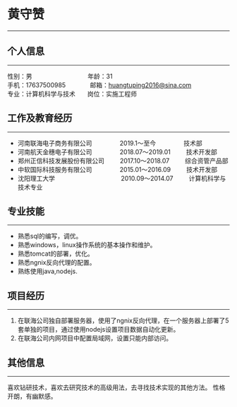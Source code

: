 # 黄守赞

------------

## 个人信息

-------------

性别：男 &nbsp; &nbsp; &nbsp;  &nbsp;&nbsp;&nbsp;&nbsp;&nbsp;&nbsp;&nbsp;&nbsp;&nbsp;&nbsp;&nbsp;&nbsp;&nbsp;&nbsp;&nbsp;&nbsp;&nbsp;&nbsp;&nbsp; &nbsp; &nbsp; &nbsp;年龄：31<br>
手机：17637500985&nbsp; &nbsp; &nbsp; &nbsp;&nbsp; &nbsp; &nbsp; &nbsp;邮箱：huangtuping2016@sina.com<br>
专业：计算机科学与技术&nbsp; &nbsp; &nbsp; &nbsp;岗位：实施工程师

## 工作及教育经历

-------

- 河南联海电子商务有限公司 &nbsp; &nbsp; &nbsp; &nbsp;&nbsp; &nbsp; &nbsp; &nbsp; 2019.1～至今 &nbsp; &nbsp; &nbsp; &nbsp; &nbsp; &nbsp; &nbsp; &nbsp;技术部  
- 河南航天金穗电子有限公司 &nbsp; &nbsp; &nbsp; &nbsp; &nbsp; &nbsp; &nbsp; &nbsp;2018.07～2019.01&nbsp; &nbsp; &nbsp; &nbsp;&nbsp;  技术开发部
- 郑州正信科技发展股份有限公司 &nbsp; &nbsp; &nbsp; &nbsp; 2017.10～2018.07&nbsp; &nbsp; &nbsp; &nbsp;&nbsp; 综合资管产品部
- 中软国际科技服务有限公司&nbsp; &nbsp; &nbsp; &nbsp; &nbsp; &nbsp; &nbsp;&nbsp; &nbsp;2015.01～2016.09 &nbsp; &nbsp; &nbsp; &nbsp; 技术开发部
- 沈阳理工大学 &nbsp; &nbsp; &nbsp; &nbsp; &nbsp; &nbsp; &nbsp; &nbsp; &nbsp; &nbsp; &nbsp; &nbsp; &nbsp; &nbsp; &nbsp; &nbsp; &nbsp; &nbsp; &nbsp;2010.09～2014.07&nbsp; &nbsp; &nbsp; &nbsp; &nbsp;计算机科学与技术专业

## 专业技能

-----

- 熟悉sql的编写，调优。
- 熟悉windows，linux操作系统的基本操作和维护。
- 熟悉tomcat的部署，优化。
- 熟悉ngnix反向代理的配置。
- 熟练使用java,nodejs.

## 项目经历

------

1. 在联海公司独自部署服务器，使用了ngnix反向代理，在一个服务器上部署了5套单独的项目，通过使用nodejs设置项目数据自动化更新。
2. 在联海公司内网项目中配置局域网，设置只能内部访问。

## 其他信息

-----

喜欢钻研技术，喜欢去研究技术的高级用法，去寻找技术实现的其他方法。
性格开朗，有幽默感。
